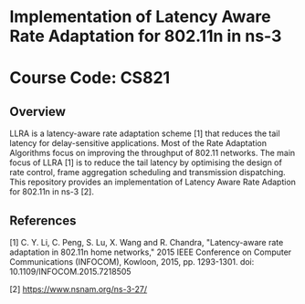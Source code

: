 # Implementation of Latency Aware Rate Adaptation for 802.11n in ns-3

# Course Code: CS821

## Overview

LLRA is a latency-aware rate adaptation scheme [1] that reduces the tail latency for delay-sensitive applications. Most of the Rate Adaptation Algorithms focus on improving the throughput of 802.11 networks. The main focus of LLRA [1] is to reduce the tail latency by optimising the design of rate control, frame aggregation scheduling and transmission dispatching. This repository provides an implementation of Latency Aware Rate Adaption for 802.11n in ns-3 [2].

## References
[1] C. Y. Li, C. Peng, S. Lu, X. Wang and R. Chandra, "Latency-aware rate adaptation in 802.11n home networks," 2015 IEEE Conference on Computer Communications (INFOCOM), Kowloon, 2015, pp. 1293-1301.
doi: 10.1109/INFOCOM.2015.7218505

[2] https://www.nsnam.org/ns-3-27/
